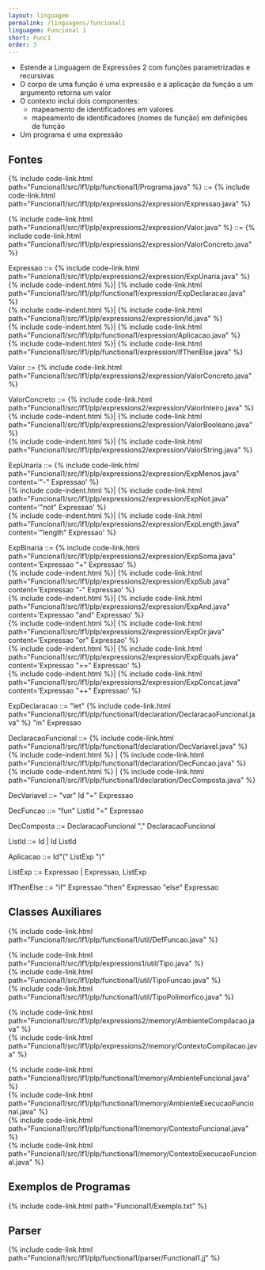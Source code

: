 ```yaml
---
layout: linguagem
permalink: /linguagens/funcional1
linguagem: Funcional 1
short: Func1
order: 3
---
```


- Estende a Linguagem de Expressões 2 com funções parametrizadas e recursivas
- O corpo de uma função é uma expressão e a aplicação da função a um argumento retorna um valor
- O contexto inclui dois componentes:
    - mapeamento de identificadores em valores
    - mapeamento de identificadores (nomes de função) em definições de função
- Um programa é uma expressão

## Fontes

{% include code-link.html path="Funcional1/src/lf1/plp/functional1/Programa.java" %} ::= {% include code-link.html path="Funcional1/src/lf1/plp/expressions2/expression/Expressao.java" %}

{% include code-link.html path="Funcional1/src/lf1/plp/expressions2/expression/Valor.java" %} ::= {% include code-link.html path="Funcional1/src/lf1/plp/expressions2/expression/ValorConcreto.java" %}

Expressao ::= {% include code-link.html path="Funcional1/src/lf1/plp/expressions2/expression/ExpUnaria.java" %}\
{% include code-indent.html %}| {% include code-link.html path="Funcional1/src/lf1/plp/functional1/expression/ExpDeclaracao.java" %}\
{% include code-indent.html %}| {% include code-link.html path="Funcional1/src/lf1/plp/expressions2/expression/Id.java" %}\
{% include code-indent.html %}| {% include code-link.html path="Funcional1/src/lf1/plp/functional1/expression/Aplicacao.java" %}\
{% include code-indent.html %}| {% include code-link.html path="Funcional1/src/lf1/plp/functional1/expression/IfThenElse.java" %}

Valor ::= {% include code-link.html path="Funcional1/src/lf1/plp/expressions2/expression/ValorConcreto.java" %}

ValorConcreto ::= {% include code-link.html path="Funcional1/src/lf1/plp/expressions2/expression/ValorInteiro.java" %}\
{% include code-indent.html %}| {% include code-link.html path="Funcional1/src/lf1/plp/expressions2/expression/ValorBooleano.java" %}\
{% include code-indent.html %}| {% include code-link.html path="Funcional1/src/lf1/plp/expressions2/expression/ValorString.java" %}

ExpUnaria ::= {% include code-link.html path="Funcional1/src/lf1/plp/expressions2/expression/ExpMenos.java" content='"-" Expressao' %}  
{% include code-indent.html %}| {% include code-link.html path="Funcional1/src/lf1/plp/expressions2/expression/ExpNot.java" content='"not" Expressao' %}  
{% include code-indent.html %}| {% include code-link.html path="Funcional1/src/lf1/plp/expressions2/expression/ExpLength.java" content='"length" Expressao' %}

ExpBinaria ::= {% include code-link.html path="Funcional1/src/lf1/plp/expressions2/expression/ExpSoma.java" content='Expressao "+" Expressao' %}  
{% include code-indent.html %}| {% include code-link.html path="Funcional1/src/lf1/plp/expressions2/expression/ExpSub.java" content='Expressao "-" Expressao' %}  
{% include code-indent.html %}| {% include code-link.html path="Funcional1/src/lf1/plp/expressions2/expression/ExpAnd.java" content='Expressao "and" Expressao' %}  
{% include code-indent.html %}| {% include code-link.html path="Funcional1/src/lf1/plp/expressions2/expression/ExpOr.java" content='Expressao "or" Expressao' %}  
{% include code-indent.html %}| {% include code-link.html path="Funcional1/src/lf1/plp/expressions2/expression/ExpEquals.java" content='Expressao "==" Expressao' %}  
{% include code-indent.html %}| {% include code-link.html path="Funcional1/src/lf1/plp/expressions2/expression/ExpConcat.java" content='Expressao "++" Expressao' %}

ExpDeclaracao ::= "let" {% include code-link.html path="Funcional1/src/lf1/plp/functional1/declaration/DeclaracaoFuncional.java" %} "in" Expressao

DeclaracaoFuncional ::= {% include code-link.html path="Funcional1/src/lf1/plp/functional1/declaration/DecVariavel.java" %}  
{% include code-indent.html %} | {% include code-link.html path="Funcional1/src/lf1/plp/functional1/declaration/DecFuncao.java" %}  
{% include code-indent.html %} | {% include code-link.html path="Funcional1/src/lf1/plp/functional1/declaration/DecComposta.java" %}

DecVariavel ::= "var" Id "=" Expressao

DecFuncao ::= "fun" ListId "=" Expressao

DecComposta ::= DeclaracaoFuncional "," DeclaracaoFuncional

ListId ::= Id  \|  Id ListId

Aplicacao ::=  Id"(" ListExp ")"

ListExp ::= Expressao \| Expressao, ListExp

IfThenElse ::= "if" Expressao "then" Expressao "else" Expressao


## Classes Auxiliares

{% include code-link.html path="Funcional1/src/lf1/plp/functional1/util/DefFuncao.java" %}

{% include code-link.html path="Funcional1/src/lf1/plp/expressions1/util/Tipo.java" %}\
{% include code-link.html path="Funcional1/src/lf1/plp/functional1/util/TipoFuncao.java" %}\
{% include code-link.html path="Funcional1/src/lf1/plp/functional1/util/TipoPolimorfico.java" %}

{% include code-link.html path="Funcional1/src/lf1/plp/expressions2/memory/AmbienteCompilacao.java" %}\
{% include code-link.html path="Funcional1/src/lf1/plp/expressions2/memory/ContextoCompilacao.java" %}

{% include code-link.html path="Funcional1/src/lf1/plp/functional1/memory/AmbienteFuncional.java" %}\
{% include code-link.html path="Funcional1/src/lf1/plp/functional1/memory/AmbienteExecucaoFuncional.java" %}\
{% include code-link.html path="Funcional1/src/lf1/plp/functional1/memory/ContextoFuncional.java" %}\
{% include code-link.html path="Funcional1/src/lf1/plp/functional1/memory/ContextoExecucaoFuncional.java" %}

## Exemplos de Programas

{% include code-link.html path="Funcional1/Exemplo.txt" %}

## Parser

{% include code-link.html path="Funcional1/src/lf1/plp/functional1/parser/Functional1.jj" %}
